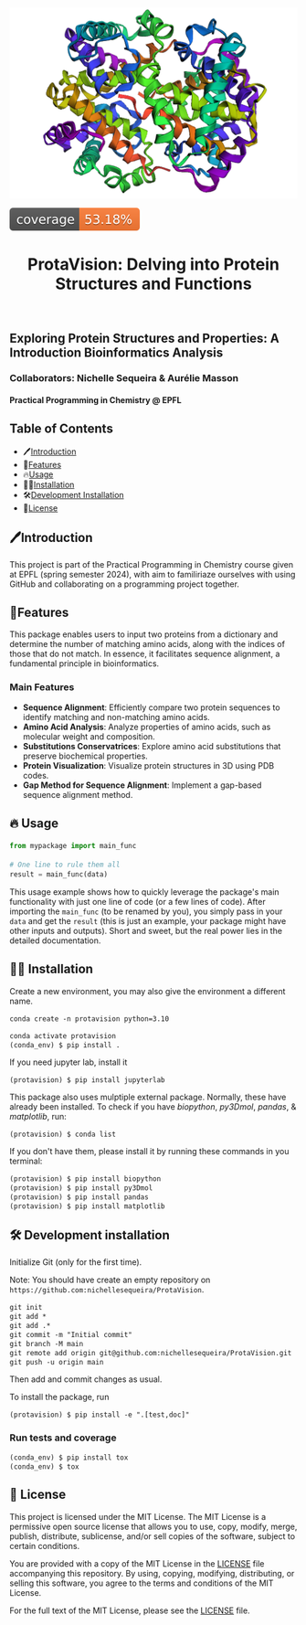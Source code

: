 ![Project Logo](assets/banner.png)

![Coverage Status](assets/coverage-badge.svg)

<h1 align="center">
ProtaVision: Delving into Protein Structures and Functions
</h1>

<br>

## Exploring Protein Structures and Properties: A Introduction Bioinformatics Analysis
### Collaborators: Nichelle Sequeira & Aurélie Masson
#### Practical Programming in Chemistry @ EPFL

## Table of Contents

- 🖊️[Introduction](#introduction)
- 🎨[Features](#features)
- 🔥[Usage](#usage)
- 👩‍💻[Installation](#installation)
- 🛠️[Development Installation](#development-installation)
- 📜[License](#license)


## 🖊️Introduction

This project is part of the Practical Programming in Chemistry course given at EPFL (spring semester 2024), with aim to familiriaze ourselves with using GitHub and collaborating on a programming project together.

## 🎨Features

This package enables users to input two proteins from a dictionary and determine the number of matching amino acids, along with the indices of those that do not match. In essence, it facilitates sequence alignment, a fundamental principle in bioinformatics. 
### Main Features

- **Sequence Alignment**: Efficiently compare two protein sequences to identify matching and non-matching amino acids.
- **Amino Acid Analysis**: Analyze properties of amino acids, such as molecular weight and composition.
- **Substitutions Conservatrices**: Explore amino acid substitutions that preserve biochemical properties.
- **Protein Visualization**: Visualize protein structures in 3D using PDB codes.
- **Gap Method for Sequence Alignment**: Implement a gap-based sequence alignment method.

## 🔥 Usage

```python
from mypackage import main_func

# One line to rule them all
result = main_func(data)
```

This usage example shows how to quickly leverage the package's main functionality with just one line of code (or a few lines of code). 
After importing the `main_func` (to be renamed by you), you simply pass in your `data` and get the `result` (this is just an example, your package might have other inputs and outputs). 
Short and sweet, but the real power lies in the detailed documentation.

## 👩‍💻 Installation

Create a new environment, you may also give the environment a different name. 

```
conda create -n protavision python=3.10 
```

```
conda activate protavision
(conda_env) $ pip install .
```

If you need jupyter lab, install it 

```
(protavision) $ pip install jupyterlab
```
This package also uses mulptiple external package. Normally, these have already been installed. To check if you have *biopython*, *py3Dmol*, *pandas*, & *matplotlib*, run:
```
(protavision) $ conda list
```
If you don't have them, please install it by running these commands in you terminal:
```
(protavision) $ pip install biopython
(protavision) $ pip install py3Dmol
(protavision) $ pip install pandas
(protavision) $ pip install matplotlib
```

## 🛠️ Development installation

Initialize Git (only for the first time). 

Note: You should have create an empty repository on `https://github.com:nichellesequeira/ProtaVision`.

```
git init
git add * 
git add .*
git commit -m "Initial commit" 
git branch -M main
git remote add origin git@github.com:nichellesequeira/ProtaVision.git 
git push -u origin main
```

Then add and commit changes as usual. 

To install the package, run

```
(protavision) $ pip install -e ".[test,doc]"
```

### Run tests and coverage

```
(conda_env) $ pip install tox
(conda_env) $ tox
```

## 📜 License
This project is licensed under the MIT License. The MIT License is a permissive open source license that allows you to use, copy, modify, merge, publish, distribute, sublicense, and/or sell copies of the software, subject to certain conditions.

You are provided with a copy of the MIT License in the [LICENSE](LICENSE) file accompanying this repository. By using, copying, modifying, distributing, or selling this software, you agree to the terms and conditions of the MIT License.

For the full text of the MIT License, please see the [LICENSE](LICENSE) file.
